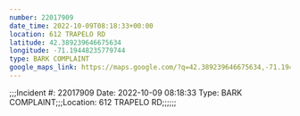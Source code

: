 ```yaml
---
number: 22017909
date_time: 2022-10-09T08:18:33+00:00
location: 612 TRAPELO RD
latitude: 42.389239646675634
longitude: -71.19448235779744
type: BARK COMPLAINT
google_maps_link: https://maps.google.com/?q=42.389239646675634,-71.19448235779744
---
```


;;;Incident #: 22017909  Date: 2022-10-09 08:18:33   Type: BARK COMPLAINT;;;Location: 612 TRAPELO RD;;;;;;
